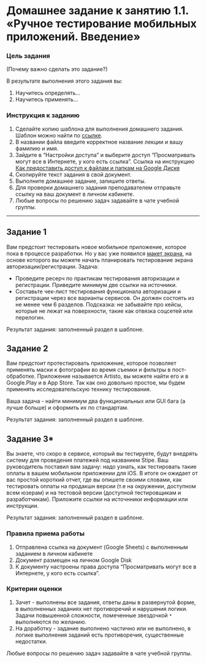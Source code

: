 
# Домашнее задание к занятию 1.1. «Ручное тестирование мобильных приложений. Введение»

### Цель задания

(Почему важно сделать это задание?)

В результате выполнения этого задания вы:

1. Научитесь определять...
2. Научитесь применять...


### Инструкция к заданию

1. Сделайте копию шаблона для выполнения домашнего задания. Шаблон можно найти по [ссылке](https://docs.google.com/spreadsheets/d/1-ioufq-FQL2_lPBNLl7EAz1hAeQvOSOn8JYdlyDHI1E/edit?usp=sharing).
2. В названии файла введите корректное название лекции и вашу фамилию и имя.
3. Зайдите в “Настройки доступа” и выберите доступ “Просматривать могут все в Интернете, у кого есть ссылка”. Ссылка на инструкцию [Как предоставить доступ к файлам и папкам на Google Диске](https://support.google.com/docs/answer/2494822?hl=ru&co=GENIE.Platform%3DDesktop)
4. Скопируйте текст задания в свой документ.
5. Выполните домашнее задание, запишите ответы.
6. Для проверки домашнего задания преподавателем отправьте ссылку на ваш документ в личном кабинете.
7. Любые вопросы по решению задач задавайте в чате учебной группы.

------

## Задание 1

Вам предстоит тестировать новое мобильное приложение, которое пока в процессе разработки.
Но у вас уже появился [макет экрана](https://drive.google.com/file/d/1F-gtjUhO4rj9WWoVzXjpO0oxZapE8M0q/view?usp=sharing), на основе которого вы можете начать планировать тестирование экрана авторизации/регистрации. 
Задача:
 - Проведите ресерч по практикам тестирования авторизации и регистрации. Приведите минимум две ссылки на источники.
 - Составьте чек-лист тестирования функционала авторизации и регистрации через все варианты сервисов. Он должен состоять из не менее чем 6 разделов.
Подсказка: не забывайте про кейсы, которые не лежат на поверхности, такие как отвязка соцсетей или перелогин. 

Результат задания: заполненный раздел в шаблоне.

## Задание 2 

Вам предстоит протестировать приложение, которое позволяет применять маски к фотографии во время съемки и фильтры в пост-обработке.
Приложение называется Artisto, вы можете найти его и в Google.Play и в App Store. Так как оно довольно простое, мы будем применять исследовательскую технику тестирования.

Ваша задача - найти минимум два функциональных или GUI бага (а лучше больше) и оформить их по стандартам.

Результат задания: заполненный раздел в шаблоне.

## Задание 3*

Вы знаете, что скоро в сервисе, который вы тестируете, будут внедрять систему для проведения платежей под названием Stipe. 
Ваш руководитель поставил вам задачу: надо узнать, как тестировать такие оплаты в вашем мобильном приложении для iOS.
В итоге он ожидает от вас простой короткий отчет, где вы опишете своими словами, как тестировать оплаты на продакшн версии (т.е на окружении, доступном всем юзерам) и на тестовой версии (доступной тестировщикам и разработчикам). Приложите ссылки на источнники информации или инструкции.

Результат задания: заполненный раздел в шаблоне.

### Правила приема работы

1. Отправлена ссылка на документ (Google Sheets) с выполненным заданием в личном кабинете
2. Документ размещен на личном Google Disk
3. К документу настроены права доступа “Просматривать могут все в Интернете, у кого есть ссылка”.

### Критерии оценки

1. Зачет - выполнены все задания, ответы даны в развернутой форме, в выполненных заданиях нет противоречий и нарушения логики. Задачи повышенной сложности, помеченные звездочкой `*` выполняются по желанию. 
2. На доработку - задание выполнено частично или не выполнено, в логике выполнения заданий есть противоречия, существенные недостатки.


Любые вопросы по решению задач задавайте в чате учебной группы.

